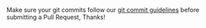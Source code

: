 Make sure your git commits follow our [git commit guidelines](https://github.com/qTox/qTox/blob/master/CONTRIBUTING.md#git-commit-guidelines)
before submitting a Pull Request, Thanks!
